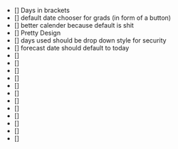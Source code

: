 - [] Days in brackets
- [] default date chooser for grads (in form of a button)
- [] better calender because default is shit
- [] Pretty Design
- [] days used should be drop down style for security
- [] forecast date should default to today
- [] 
- [] 
- [] 
- [] 
- [] 
- [] 
- [] 
- [] 
- [] 
- [] 
- [] 
- [] 
